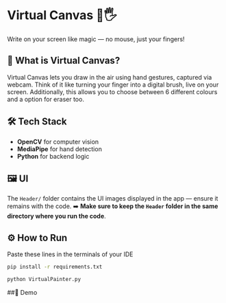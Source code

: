 # Virtual Canvas 🎨🖐️

Write on your screen like magic — no mouse, just your fingers!

## 🧠 What is Virtual Canvas?
Virtual Canvas lets you draw in the air using hand gestures, captured via webcam. 
Think of it like turning your finger into a digital brush, live on your screen.
Additionally, this allows you to choose between 6 different colours and a option for eraser too.

## 🛠️ Tech Stack
- **OpenCV** for computer vision
- **MediaPipe** for hand detection
- **Python** for backend logic

## 🖼️ UI
The `Header/` folder contains the UI images displayed in the app — ensure it remains with the code.
➡️ **Make sure to keep the `Header` folder in the same directory where you run the code**.

## ⚙️ How to Run
Paste these lines in the terminals of your IDE
```bash
pip install -r requirements.txt
```
```bash
python VirtualPainter.py
```
##📸 Demo

 
 

